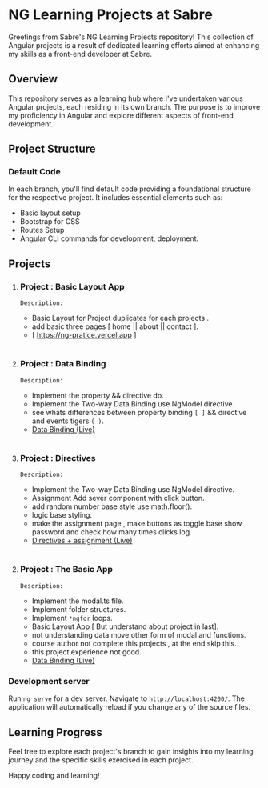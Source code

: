 # NG Learning Projects at Sabre

Greetings from Sabre's NG Learning Projects repository! This collection of Angular projects is a result of dedicated learning efforts aimed at enhancing my skills as a front-end developer at Sabre.

## Overview

This repository serves as a learning hub where I've undertaken various Angular projects, each residing in its own branch. The purpose is to improve my proficiency in Angular and explore different aspects of front-end development.

## Project Structure

### Default Code

In each branch, you'll find default code providing a foundational structure for the respective project. It includes essential elements such as:

- Basic layout setup
- Bootstrap for CSS
- Routes Setup
- Angular CLI commands for development, deployment.



## Projects

1. ### Project : Basic Layout App

   `Description:` 
   - Basic Layout for Project duplicates for each projects .
   - add basic three pages [ home || about || contact ].
   - [ https://ng-pratice.vercel.app ]
#
2. ### Project : Data Binding 

    `Description:` 
   - Implement the property && directive do.
   - Implement the Two-way Data Binding use NgModel directive.
   - see whats differences between property binding `[ ]` && directive and events tigers `( )`.
   - [Data Binding (Live)](https://ng-pratice-c0ged06hq-frontendprofile.vercel.app/)

#
3. ### Project : Directives

    `Description:` 
   - Implement the Two-way Data Binding use NgModel directive.
   - Assignment Add sever component with click button.
   - add random number base style use math.floor().
   - logic base styling.
   - make the assignment page , make buttons as toggle base show password and check how many times clicks log.
   - [Directives + assignment (Live)](https://ng-pratice-995hz174a-frontendprofile.vercel.app/)

#   

2. ### Project : The Basic App 

    `Description:` 
   - Implement the modal.ts file.
   - Implement folder structures.
   - Implement `*ngfor` loops.
   - Basic Layout App [ But understand about project in last].
   - not understanding data move other form of modal and functions.
   - course author not complete this projects , at the end skip this.
   - this project experience not good.
   - [Data Binding (Live)](https://ng-pratice-c0ged06hq-frontendprofile.vercel.app/)



### Development server

Run `ng serve` for a dev server. Navigate to `http://localhost:4200/`. The application will automatically reload if you change any of the source files.   

## Learning Progress

Feel free to explore each project's branch to gain insights into my learning journey and the specific skills exercised in each project.

Happy coding and learning!
